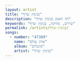 ```yaml
---
layout: artist
title: "בנימין שרף"
description: "דף האמן בנימין שרף"
keywords: "שירים, מוזיקה, בנימין שרף"
permalink: /artists/בנימין-שרף/
songs:
  - number: "47389"
    name: "אדון עולם"
    album: "סינגלים"
    artist: "בנימין שרף"
---
```

